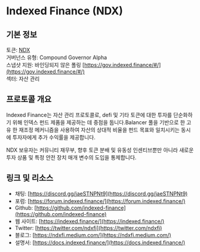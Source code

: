 # Indexed Finance (NDX)

## 기본 정보

토큰: [NDX](https://www.coingecko.com/en/coins/indexed-finance)  
거버넌스 유형: Compound Governor Alpha  
스냅샷 지원: 바인딩되지 않은 폴링 [https://gov.indexed.finance/#/](https://gov.indexed.finance/#/)  
섹터: 자산 관리  

## 프로토콜 개요

Indexed Finance는 자산 관리 프로토콜로, defi 및 기타 토큰에 대한 투자를 단순화하기 위해 인덱스 펀드 제품을 제공하는 데 중점을 둡니다.Balancer 풀을 기반으로 한 고유 한 재조정 메커니즘을 사용하여 자산의 상대적 비율을 펀드 목표와 일치시키는 동시에 투자자에게 추가 수익률을 제공합니다.

NDX 보유자는 커뮤니티 재무부, 향후 토큰 분배 및 유동성 인센티브뿐만 아니라 새로운 투자 상품 및 특정 안전 장치 매개 변수의 도입을 통제합니다.

## 링크 및 리소스

- 채팅: [https://discord.gg/jaeSTNPNt9](https://discord.gg/jaeSTNPNt9)
- 포럼: [https://forum.indexed.finance/](https://forum.indexed.finance/)
- Github: [https://github.com/indexed-finance](https://github.com/indexed-finance)
- 웹 사이트: [https://indexed.finance/](https://indexed.finance/)
- Twitter: [https://twitter.com/ndxfi](https://twitter.com/ndxfi)
- 블로그: [https://ndxfi.medium.com/](https://ndxfi.medium.com/)
- 설명서: [https://docs.indexed.finance/](https://docs.indexed.finance/)

